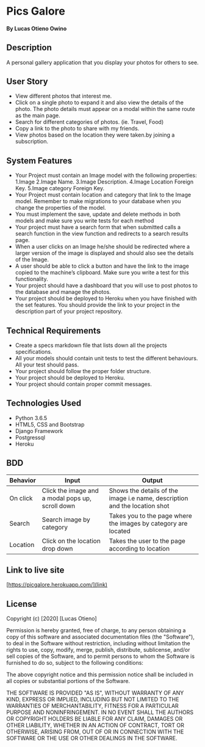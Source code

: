# Pics Galore
#### By Lucas Otieno Owino
## Description
A personal gallery application that you display your photos for others to see.
## User Story
* View different photos that interest me.
* Click on a single photo to expand it and also view the details of the photo. The photo details must appear on a modal within the same route as the main page.
* Search for different categories of photos. (ie. Travel, Food)
* Copy a link to the photo to share with my friends.
* View photos based on the location they were taken.by joining a subscription.
## System Features
* Your Project must contain an Image model with the following properties:
1.Image
2.Image Name.
3.Image Description.
4.Image Location Foreign Key.
5.Image category Foreign Key.
* Your Project must contain location and category that link to the Image model. Remember to make migrations to your database when you change the properties of the model.
* You must implement the save, update and delete methods in both models and make sure you write tests for each method
* Your project must have a search form that when submitted calls a search function in the view function and redirects to a search results page.
* When a user clicks on an Image he/she should be redirected where a larger version of the image is displayed and should also see the details of the Image.
* A user should be able to click a button and have the link to the image copied to the machine’s clipboard. Make sure you write a test for this functionality.
* Your project should have a dashboard that you will use to post photos to the database and manage the photos.
* Your project should be deployed to Heroku when you have finished with the set features. You should provide the link to your project in the description part of your project repository.
## Technical Requirements
* Create a specs markdown file that lists down all the projects specifications.
* All your models should contain unit tests to test the different behaviours. All your test should pass.
* Your project should follow the proper folder structure.
* Your project should be deployed to Heroku.
* Your project should contain proper commit messages.
## Technologies Used
  * Python 3.6.5
  * HTML5, CSS and Bootstrap
  * Django Framework
  * Postgressql
  * Heroku
## BDD
| Behavior            | Input                         | Output                        | 
| ------------------- | ----------------------------- | ----------------------------- |
| On click | Click the image and a modal pops up, scroll down | Shows the details of the image i.e name, description and the location shot |
| Search | Search image by category| Takes you to the page where the images by category  are located |
| Location | Click on the location drop down | Takes the user to the page according to location |

## Link to live site
[https://picgalore.herokuapp.com/](link)
## License
Copyright (c) [2020] [Lucas Otieno]

Permission is hereby granted, free of charge, to any person obtaining a copy
of this software and associated documentation files (the "Software"), to deal
in the Software without restriction, including without limitation the rights
to use, copy, modify, merge, publish, distribute, sublicense, and/or sell
copies of the Software, and to permit persons to whom the Software is
furnished to do so, subject to the following conditions:

The above copyright notice and this permission notice shall be included in all
copies or substantial portions of the Software.

THE SOFTWARE IS PROVIDED "AS IS", WITHOUT WARRANTY OF ANY KIND, EXPRESS OR
IMPLIED, INCLUDING BUT NOT LIMITED TO THE WARRANTIES OF MERCHANTABILITY,
FITNESS FOR A PARTICULAR PURPOSE AND NONINFRINGEMENT. IN NO EVENT SHALL THE
AUTHORS OR COPYRIGHT HOLDERS BE LIABLE FOR ANY CLAIM, DAMAGES OR OTHER
LIABILITY, WHETHER IN AN ACTION OF CONTRACT, TORT OR OTHERWISE, ARISING FROM,
OUT OF OR IN CONNECTION WITH THE SOFTWARE OR THE USE OR OTHER DEALINGS IN THE
SOFTWARE.